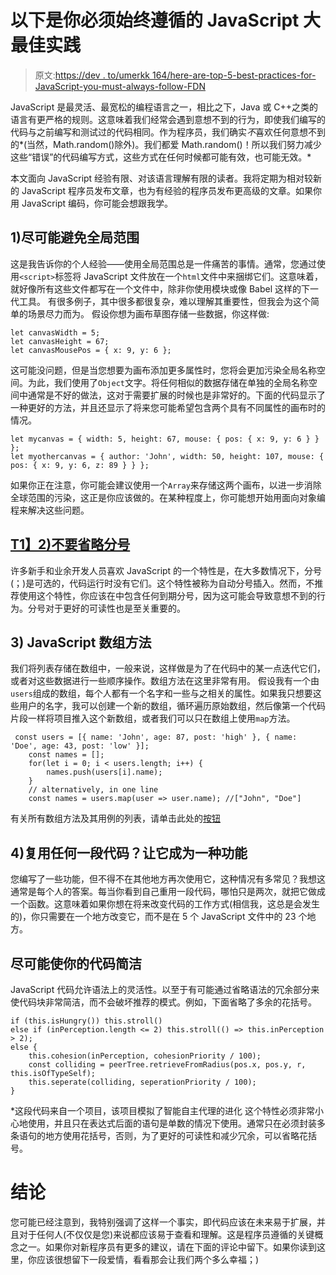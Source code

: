 # 以下是你必须始终遵循的 JavaScript 大最佳实践

> 原文:[https://dev . to/umerkk 164/here-are-top-5-best-practices-for-JavaScript-you-must-always-follow-FDN](https://dev.to/umerkk164/here-are-top-5-best-practices-for-javascript-you-must-always-follow-fdn)

JavaScript 是最灵活、最宽松的编程语言之一，相比之下，Java 或 C++之类的语言有更严格的规则。这意味着我们经常会遇到意想不到的行为，即使我们编写的代码与之前编写和测试过的代码相同。作为程序员，我们确实*不*喜欢任何意想不到的*(当然，Math.random()除外)。我们都爱 Math.random()！所以我们努力减少这些“错误”的代码编写方式，这些方式在任何时候都可能有效，也可能无效。*

本文面向 JavaScript 经验有限、对该语言理解有限的读者。我将定期为相对较新的 JavaScript 程序员发布文章，也为有经验的程序员发布更高级的文章。如果你用 JavaScript 编码，你可能会想跟我学。

## [](#1-avoid-global-scope-wherever-possible)1)尽可能避免全局范围

这是我告诉你的个人经验——使用全局范围总是一件痛苦的事情。通常，您通过使用`<script>`标签将 JavaScript 文件放在一个`html`文件中来捆绑它们。这意味着，就好像所有这些文件都写在一个文件中，除非你使用模块或像 Babel 这样的下一代工具。
有很多例子，其中很多都很复杂，难以理解其重要性，但我会为这个简单的场景尽力而为。
假设你想为画布草图存储一些数据，你这样做:

```
let canvasWidth = 5;
let canvasHeight = 67;
let canvasMousePos = { x: 9, y: 6 }; 
```

这可能没问题，但是当您想要为画布添加更多属性时，您将会更加污染全局名称空间。为此，我们使用了`Object`文字。将任何相似的数据存储在单独的全局名称空间中通常是不好的做法，这对于需要扩展的时候也是非常好的。下面的代码显示了一种更好的方法，并且还显示了将来您可能希望包含两个具有不同属性的画布时的情况。

```
let mycanvas = { width: 5, height: 67, mouse: { pos: { x: 9, y: 6 } } };
let myothercanvas = { author: 'John', width: 50, height: 107, mouse: { pos: { x: 9, y: 6, z: 89 } } }; 
```

如果你正在注意，你可能会建议使用一个`Array`来存储这两个画布，以进一步消除全球范围的污染，这正是你应该做的。在某种程度上，你可能想开始用面向对象编程来解决这些问题。

## [T1】2)不要省略分号](#2-do-not-omit-semi-colons)

许多新手和业余开发人员喜欢 JavaScript 的一个特性是，在大多数情况下，分号(；)是可选的，代码运行时没有它们。这个特性被称为自动分号插入。然而，不推荐使用这个特性，你应该在中包含任何到期分号，因为这可能会导致意想不到的行为。分号对于更好的可读性也是至关重要的。

## [](#3-javascript-array-methods)3) JavaScript 数组方法

我们将列表存储在数组中，一般来说，这样做是为了在代码中的某一点迭代它们，或者对这些数据进行一些顺序操作。数组方法在这里非常有用。
假设我有一个由`users`组成的数组，每个人都有一个名字和一些与之相关的属性。如果我只想要这些用户的名字，我可以创建一个新的数组，循环遍历原始数组，然后像第一个代码片段一样将项目推入这个新数组，或者我们可以只在数组上使用`map`方法。

```
 const users = [{ name: 'John', age: 87, post: 'high' }, { name: 'Doe', age: 43, post: 'low' }];
    const names = [];
    for(let i = 0; i < users.length; i++) {
        names.push(users[i].name);
    }
    // alternatively, in one line
    const names = users.map(user => user.name); //["John", "Doe"] 
```

有关所有数组方法及其用例的列表，请单击此处的[按钮](https://developer.mozilla.org/en-US/docs/Web/JavaScript/Reference/Global_Objects/Array)

## [](#4-reusing-any-piece-of-code-make-it-a-function)4)复用任何一段代码？让它成为一种功能

您编写了一些功能，但不得不在其他地方再次使用它，这种情况有多常见？我想这通常是每个人的答案。每当你看到自己重用一段代码，哪怕只是两次，就把它做成一个函数。这意味着如果你想在将来改变代码的工作方式(相信我，这总是会发生的)，你只需要在一个地方改变它，而不是在 5 个 JavaScript 文件中的 23 个地方。

## 尽可能使你的代码简洁

JavaScript 代码允许语法上的灵活性。以至于有可能通过省略语法的冗余部分来使代码块非常简洁，而不会破坏推荐的模式。例如，下面省略了多余的花括号。

```
if (this.isHungry()) this.stroll()
else if (inPerception.length <= 2) this.stroll(() => this.inPerception > 2);
else {
    this.cohesion(inPerception, cohesionPriority / 100);
    const colliding = peerTree.retrieveFromRadius(pos.x, pos.y, r, this.isOfTypeSelf);
    this.seperate(colliding, seperationPriority / 100);
} 
```

*这段代码来自一个项目，该项目模拟了智能自主代理的进化
这个特性必须非常小心地使用，并且只在表达式后面的语句是单数的情况下使用。通常只在必须封装多条语句的地方使用花括号，否则，为了更好的可读性和减少冗余，可以省略花括号。

# [](#conclusion)结论

您可能已经注意到，我特别强调了这样一个事实，即代码应该在未来易于扩展，并且对于任何人(不仅仅是您)来说都应该易于查看和理解。这是程序员遵循的关键概念之一。如果你对新程序员有更多的建议，请在下面的评论中留下。如果你读到这里，你应该很想留下一段爱情，看看那会让我们两个多么幸福；)